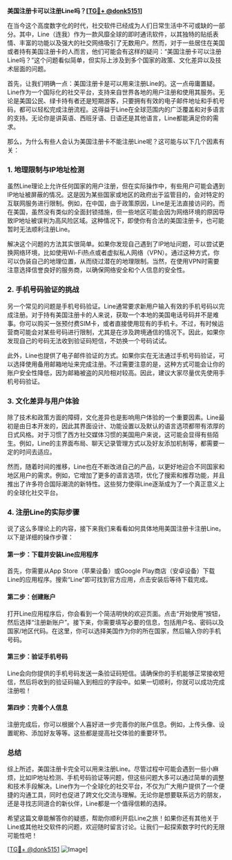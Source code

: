 **美国注册卡可以注册Line吗？[[TG💪+ @donk5151](https://t.me/s/donk5151)]**

在当今这个高度数字化的时代，社交软件已经成为人们日常生活中不可或缺的一部分。其中，Line（连我）作为一款风靡全球的即时通讯软件，以其独特的贴纸表情、丰富的功能以及强大的社交网络吸引了无数用户。然而，对于一些居住在美国或者持有美国注册卡的人而言，他们可能会有这样的疑问：“美国注册卡可以注册Line吗？”这个问题看似简单，但实际上涉及到多个国家的政策、文化差异以及技术层面的问题。

首先，让我们明确一点：美国注册卡是可以用来注册Line的。这一点毋庸置疑。Line作为一个国际化的社交平台，支持来自世界各地的用户注册和使用其服务。无论是美国公民、绿卡持有者还是短期游客，只要拥有有效的电子邮件地址和手机号码，都可以轻松完成注册流程。这得益于Line在全球范围内的广泛覆盖和对多语言的支持。无论你是讲英语、西班牙语、日语还是其他语言，Line都能满足你的需求。

那么，为什么有些人会认为美国注册卡不能注册Line呢？这可能与以下几个因素有关：

### **1. 地理限制与IP地址检测**
虽然Line理论上允许任何国家的用户注册，但在实际操作中，有些用户可能会遇到IP地址被屏蔽的情况。这是因为某些国家或地区的政府出于监管目的，会对特定的互联网服务进行限制。例如，在中国，由于政策原因，Line是无法直接访问的。而在美国，虽然没有类似的全面封锁措施，但一些地区可能会因为网络环境的原因导致IP地址被误判为高风险区域。这种情况下，即使你有合法的美国注册卡，也可能暂时无法顺利注册Line。

解决这个问题的方法其实很简单。如果你发现自己遇到了IP地址问题，可以尝试更换网络环境，比如使用Wi-Fi热点或者虚拟私人网络（VPN）。通过这种方式，你可以伪装自己的地理位置，从而绕过潜在的地理限制。当然，在使用VPN时需要注意选择信誉良好的服务商，以确保网络安全和个人信息的安全性。

### **2. 手机号码验证的挑战**
另一个常见的问题是手机号码验证。Line通常要求新用户输入有效的手机号码以完成注册。对于持有美国注册卡的人来说，获取一个本地的美国电话号码并不是难事。你可以购买一张预付费SIM卡，或者直接使用现有的手机卡。不过，有时候运营商可能会对某些号码进行限制，尤其是在涉及跨境通信的情况下。因此，如果你发现自己的号码无法收到验证码短信，不妨换一个号码试试。

此外，Line也提供了电子邮件验证的方式。如果你实在无法通过手机号码验证，可以选择使用备用邮箱地址来完成注册。不过需要注意的是，这种方式可能会让你的账户安全性降低，因为邮箱被盗的风险相对较高。因此，建议大家尽量优先使用手机号码验证。

### **3. 文化差异与用户体验**
除了技术和政策方面的障碍，文化差异也是影响用户体验的一个重要因素。Line最初是由日本开发的，因此其界面设计、功能设置以及默认的语言选项都带有浓厚的日式风格。对于习惯了西方社交媒体习惯的美国用户来说，这可能会显得有些陌生。例如，Line的主界面布局、聊天记录管理方式以及好友添加机制等，都需要一定的时间去适应。

然而，随着时间的推移，Line也在不断改进自己的产品，以更好地迎合不同国家和地区用户的需求。例如，它增加了更多的语言选项，优化了搜索和推荐功能，并且推出了许多符合国际潮流的新特性。这些努力使得Line逐渐成为了一个真正意义上的全球化社交平台。

### **4. 注册Line的实际步骤**
说了这么多理论上的内容，接下来我们来看看如何具体地用美国注册卡注册Line。以下是详细的操作步骤：

#### **第一步：下载并安装Line应用程序**
首先，你需要从App Store（苹果设备）或Google Play商店（安卓设备）下载Line的应用程序。搜索“Line”即可找到官方应用，点击安装后等待下载完成。

#### **第二步：创建账户**
打开Line应用程序后，你会看到一个简洁明快的欢迎页面。点击“开始使用”按钮，然后选择“注册新账户”。接下来，你需要填写必要的信息，包括用户名、密码以及国家/地区代码。在这里，你可以选择美国作为你的所在国家，然后输入你的手机号码。

#### **第三步：验证手机号码**
Line会向你提供的手机号码发送一条验证码短信。请确保你的手机能够正常接收短信，然后将收到的验证码输入到相应的字段中。如果一切顺利，你就可以成功完成注册啦！

#### **第四步：完善个人信息**
注册完成后，你可以根据个人喜好进一步完善你的账户信息。例如，上传头像、设置昵称、添加好友等等。这些都是提高社交体验的重要环节。

### **总结**
综上所述，美国注册卡完全可以用来注册Line。尽管过程中可能会遇到一些小麻烦，比如IP地址检测、手机号码验证等问题，但这些问题大多可以通过简单的调整和技术手段解决。Line作为一个全球化的社交平台，不仅为广大用户提供了一个便捷的沟通工具，同时也促进了跨文化交流与理解。无论你是想要联系远方的朋友，还是寻找志同道合的新伙伴，Line都是一个值得信赖的选择。

希望这篇文章能解答你的疑惑，帮助你顺利开启Line之旅！如果你还有其他关于Line或其他社交软件的问题，欢迎随时留言讨论。让我们一起探索数字时代的无限可能性吧！

[[TG💪+ @donk5151](https://t.me/s/donk5151) ![Image](https://i.postimg.cc/rwNCRYN7/Snipaste-2025-04-30-17-27-05.png)]
